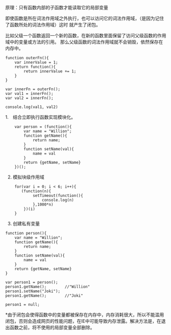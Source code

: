 原理：只有函数内部的子函数才能读取它的局部变量

即使函数是所在词法作用域之外执行，也可以访问它的词法作用域，（是因为记住了函数所处的词法作用域）这时
就产生了闭包。

比如父级一个函数返回一个新的函数，在新的函数里面保留了访问父级函数的作用域中的变量或方法的引用。
那么父级函数的词法作用域就不会销毁，依然保存在内存中。
```
function outerFn(){
    var innerValue = 1;
    return function(){
        return innerValue += 1;
    }
}

var innerFn = outerFn();
var val1 = innerFn();
var val2 = innerFn();

console.log(val1, val2)
```


1.　结合立即执行函数实现模块化。
```   
    var person = (function(){
        var name = "Willion";
        function getName(){
            return name;
        }
        function setName(val){
            name = val
        }
        return {getName, setName}
    })();
```

2. 模拟块级作用域
```
    for(var i = 0; i < 6; i++){
       (function(n){
            setTimeout(function(){
                console.log(n)
            },1000*n)
        })(i)
    }
```    
3. 创建私有变量
```
function person(){
    var name = "Willion";
    function getName(){
        return name;
    }
    function setName(val){
        name = val
    }
    return {getName, setName}
}

var person1 = person();
person1.getName();        //"Willion"
person1.setName("Joki");
person1.getName();        //"Joki"

person1 = null;
```
*由于闭包会使得函数中的变量都被保存在内存中，内存消耗很大，所以不能滥用闭包，否则会造成网页的性能问题，在IE中可能导致内存泄露。解决方法是，在退出函数之前，将不使用的局部变量全部删除。

